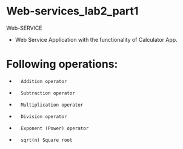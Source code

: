 # Web-services_lab2_part1
Web-SERVICE
- Web Service Application with the functionality of Calculator App. 
# Following operations:

-       Addition operator
-       Subtraction operator
-       Multiplication operator
-       Division operator
-       Exponent (Power) operator
-       sqrt(n) Square root
